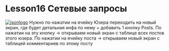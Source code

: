 # Lesson16 Сетевые запросы
<a href="https://ibb.co/vxDRVRb"><img src="https://i.ibb.co/kgMv5vp/jsonlogo.png" alt="jsonlogo" border="0"></a>
Нужно по нажатии на ячейку  Юзера переходить на новый экран, где будет детальная инфа по нему + добавить 1 кнопку Posts.
По нажатии на эту кнопку -> открываем новый экран с таблице всех постов этого юзера.
По нажатии на ячейку поста -> открываем новый экран с таблицей комментариев по этому посту
